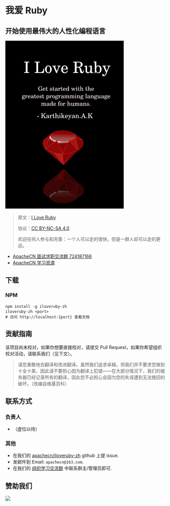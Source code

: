 # 我爱 Ruby

## 开始使用最伟大的人性化编程语言

![](cover.jpg)

> 原文：[I Love Ruby](https://i-love-ruby.gitlab.io/)
> 
> 协议：[CC BY-NC-SA 4.0](http://creativecommons.org/licenses/by-nc-sa/4.0/)
> 
> 欢迎任何人参与和完善：一个人可以走的很快，但是一群人却可以走的更远。

* [ApacheCN 面试求职交流群 724187166](http://shang.qq.com/wpa/qunwpa?idkey=30e5f1123a79867570f665aa3a483ca404b1c3f77737bc01ec520ed5f078ddef)
* [ApacheCN 学习资源](http://www.apachecn.org/)

## 下载

### NPM

```
npm install -g iloveruby-zh
iloveruby-zh <port>
# 访问 http://localhost:{port} 查看文档
```

## 贡献指南

该项目尚未校对，如果你想要直接校对，请提交 Pull Request，如果你希望组织校对活动，请联系我们（见下文）。

> 请您勇敢地去翻译和改进翻译。虽然我们追求卓越，但我们并不要求您做到十全十美，因此请不要担心因为翻译上犯错——在大部分情况下，我们的服务器已经记录所有的翻译，因此您不必担心会因为您的失误遭到无法挽回的破坏。（改编自维基百科）

## 联系方式

### 负责人

+   （虚位以待）

### 其他

*   在我们的 [apachecn/iloveruby-zh](https://github.com/apachecn/iloveruby-zh) github 上提 issue.
*   发邮件到 Email: `apachecn@163.com`.
*   在我们的 [组织学习交流群](http://www.apachecn.org/organization/348.html) 中联系群主/管理员即可.

## 赞助我们

![](http://home.apachecn.org/img/about/donate.jpg)
